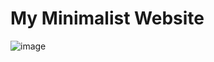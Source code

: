 # My Minimalist Website

![image](https://github.com/user-attachments/assets/7342e0c5-ae4a-41d2-8911-7bcf00ad1d30)
